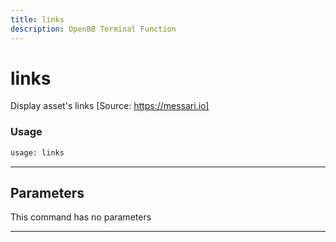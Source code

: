 ```yaml
---
title: links
description: OpenBB Terminal Function
---
```


# links

Display asset's links [Source: https://messari.io]

### Usage

```python
usage: links
```

---

## Parameters

This command has no parameters


---
